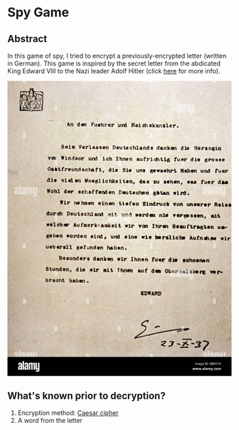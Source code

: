 # Spy Game
## Abstract
In this game of spy, I tried to encrypt a previously-encrypted letter (written in German). This game is inspired by the secret letter from the abdicated King Edward VIII to the Nazi leader Adolf Hitler (click [here](https://www.washingtonpost.com/news/retropolis/wp/2017/12/30/fact-checking-the-crown-did-the-duke-of-windsor-plot-with-hitler-to-betray-britain/) for more info).

![pic1](letter.jpg)
## What's known prior to decryption?
1. Encryption method: [Caesar cipher](https://en.wikipedia.org/wiki/Caesar_cipher)
2. A word from the letter
